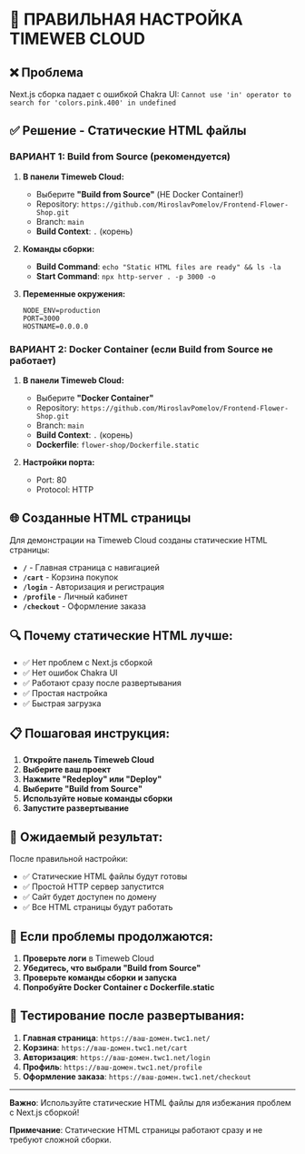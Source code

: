 # 🔧 ПРАВИЛЬНАЯ НАСТРОЙКА TIMEWEB CLOUD

## ❌ Проблема
Next.js сборка падает с ошибкой Chakra UI: `Cannot use 'in' operator to search for 'colors.pink.400' in undefined`

## ✅ Решение - Статические HTML файлы

### ВАРИАНТ 1: Build from Source (рекомендуется)

1. **В панели Timeweb Cloud:**
   - Выберите **"Build from Source"** (НЕ Docker Container!)
   - Repository: `https://github.com/MiroslavPomelov/Frontend-Flower-Shop.git`
   - Branch: `main`
   - **Build Context**: `.` (корень)

2. **Команды сборки:**
   - **Build Command**: `echo "Static HTML files are ready" && ls -la`
   - **Start Command**: `npx http-server . -p 3000 -o`

3. **Переменные окружения:**
   ```
   NODE_ENV=production
   PORT=3000
   HOSTNAME=0.0.0.0
   ```

### ВАРИАНТ 2: Docker Container (если Build from Source не работает)

1. **В панели Timeweb Cloud:**
   - Выберите **"Docker Container"**
   - Repository: `https://github.com/MiroslavPomelov/Frontend-Flower-Shop.git`
   - Branch: `main`
   - **Build Context**: `.` (корень)
   - **Dockerfile**: `flower-shop/Dockerfile.static`

2. **Настройки порта:**
   - Port: 80
   - Protocol: HTTP

## 🌐 Созданные HTML страницы

Для демонстрации на Timeweb Cloud созданы статические HTML страницы:

- **`/`** - Главная страница с навигацией
- **`/cart`** - Корзина покупок
- **`/login`** - Авторизация и регистрация
- **`/profile`** - Личный кабинет
- **`/checkout`** - Оформление заказа

## 🔍 Почему статические HTML лучше:

- ✅ Нет проблем с Next.js сборкой
- ✅ Нет ошибок Chakra UI
- ✅ Работают сразу после развертывания
- ✅ Простая настройка
- ✅ Быстрая загрузка

## 📋 Пошаговая инструкция:

1. **Откройте панель Timeweb Cloud**
2. **Выберите ваш проект**
3. **Нажмите "Redeploy" или "Deploy"**
4. **Выберите "Build from Source"**
5. **Используйте новые команды сборки**
6. **Запустите развертывание**

## 🎯 Ожидаемый результат:

После правильной настройки:
- ✅ Статические HTML файлы будут готовы
- ✅ Простой HTTP сервер запустится
- ✅ Сайт будет доступен по домену
- ✅ Все HTML страницы будут работать

## 🔧 Если проблемы продолжаются:

1. **Проверьте логи** в Timeweb Cloud
2. **Убедитесь, что выбрали "Build from Source"**
3. **Проверьте команды сборки и запуска**
4. **Попробуйте Docker Container с Dockerfile.static**

## 📱 Тестирование после развертывания:

1. **Главная страница**: `https://ваш-домен.twc1.net/`
2. **Корзина**: `https://ваш-домен.twc1.net/cart`
3. **Авторизация**: `https://ваш-домен.twc1.net/login`
4. **Профиль**: `https://ваш-домен.twc1.net/profile`
5. **Оформление заказа**: `https://ваш-домен.twc1.net/checkout`

---

**Важно**: Используйте статические HTML файлы для избежания проблем с Next.js сборкой!

**Примечание**: Статические HTML страницы работают сразу и не требуют сложной сборки.
